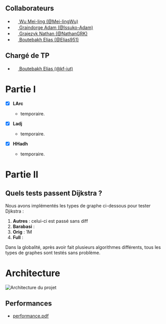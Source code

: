 ## Collaborateurs
- [<img src="https://avatars.githubusercontent.com/u/165828868?s=64&v=4" width="16" height="16"> Wu Mei-ling (@Mei-lingWu)](https://github.com/GGassiat)
- [<img src="https://avatars.githubusercontent.com/u/100547995?s=64&v=4" width="16" height="16"> Graindorge Adam (@Issuko-Adam)](https://github.com/Issuko-Adam)
- [<img src="https://avatars.githubusercontent.com/u/166369044?s=64&v=4" width="16" height="16"> Grajezyk Nathan (@NathanGRK)](https://github.com/NathanGRK)
- [<img src="https://avatars.githubusercontent.com/u/166443149?s=64&v=4" width="16" height="16"> Boutebakh Elias (@Elias951)](https://github.com/elias951)
## Chargé de TP
- [<img src="https://avatars.githubusercontent.com/u/128971727?v=4" width="16" height="16"> Boutebakh Elias (@kf-iut)](https://github.com/kf-iut)

# Partie I

- [x] **LArc**
  - temporaire.
  
- [x] **Ladj**
  - temporaire.
  
- [x] **HHadh**
  - temporaire.

# Partie II

## Quels tests passent Dijkstra ?

Nous avons implémentés les types de graphe ci-dessous pour tester Djikstra :

1. **Autres** : celui-ci est passé sans diff
2. **Barabasi** : 
3. **Orig** : 1M
4. **Full** :

Dans la globalité, après avoir fait plusieurs algorithmes différents, tous les types de graphes sont testés sans problème.

# Architecture

![Architecture du projet](chemin/vers/votre/image.png)

## Performances

- [performance.pdf](https://github.com/Issuko-Adam/SAE-GRAPH/files/15448207/performance.pdf)

